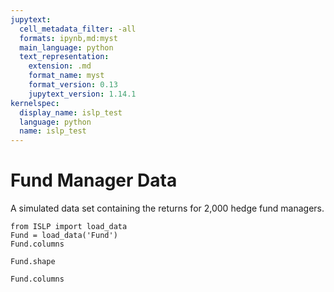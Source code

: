 ```yaml
---
jupytext:
  cell_metadata_filter: -all
  formats: ipynb,md:myst
  main_language: python
  text_representation:
    extension: .md
    format_name: myst
    format_version: 0.13
    jupytext_version: 1.14.1
kernelspec:
  display_name: islp_test
  language: python
  name: islp_test
---
```


# Fund Manager Data

A simulated data set containing the returns for 2,000 hedge fund
managers.

```{code-cell} ipython3
from ISLP import load_data
Fund = load_data('Fund')
Fund.columns
```

```{code-cell} ipython3
Fund.shape
```

```{code-cell} ipython3
Fund.columns
```

